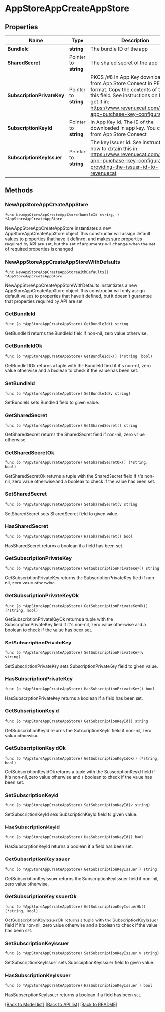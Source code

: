 # AppStoreAppCreateAppStore

## Properties

Name | Type | Description | Notes
------------ | ------------- | ------------- | -------------
**BundleId** | **string** | The bundle ID of the app | 
**SharedSecret** | Pointer to **string** | The shared secret of the app | [optional] 
**SubscriptionPrivateKey** | Pointer to **string** | PKCS /#8 In App Key downloaded from App Store Connect in PEM format. Copy the contents of the file in this field. See instructions on how to get it in:  https://www.revenuecat.com/docs/in-app-purchase-key-configuration  | [optional] 
**SubscriptionKeyId** | Pointer to **string** | In App Key id. The ID of the downloaded in app key. You can get it from App Store Connect | [optional] 
**SubscriptionKeyIssuer** | Pointer to **string** | The key Issuer id. See instructions on how to obtain this in: https://www.revenuecat.com/docs/in-app-purchase-key-configuration#3-providing-the-issuer-id-to-revenuecat  | [optional] 

## Methods

### NewAppStoreAppCreateAppStore

`func NewAppStoreAppCreateAppStore(bundleId string, ) *AppStoreAppCreateAppStore`

NewAppStoreAppCreateAppStore instantiates a new AppStoreAppCreateAppStore object
This constructor will assign default values to properties that have it defined,
and makes sure properties required by API are set, but the set of arguments
will change when the set of required properties is changed

### NewAppStoreAppCreateAppStoreWithDefaults

`func NewAppStoreAppCreateAppStoreWithDefaults() *AppStoreAppCreateAppStore`

NewAppStoreAppCreateAppStoreWithDefaults instantiates a new AppStoreAppCreateAppStore object
This constructor will only assign default values to properties that have it defined,
but it doesn't guarantee that properties required by API are set

### GetBundleId

`func (o *AppStoreAppCreateAppStore) GetBundleId() string`

GetBundleId returns the BundleId field if non-nil, zero value otherwise.

### GetBundleIdOk

`func (o *AppStoreAppCreateAppStore) GetBundleIdOk() (*string, bool)`

GetBundleIdOk returns a tuple with the BundleId field if it's non-nil, zero value otherwise
and a boolean to check if the value has been set.

### SetBundleId

`func (o *AppStoreAppCreateAppStore) SetBundleId(v string)`

SetBundleId sets BundleId field to given value.


### GetSharedSecret

`func (o *AppStoreAppCreateAppStore) GetSharedSecret() string`

GetSharedSecret returns the SharedSecret field if non-nil, zero value otherwise.

### GetSharedSecretOk

`func (o *AppStoreAppCreateAppStore) GetSharedSecretOk() (*string, bool)`

GetSharedSecretOk returns a tuple with the SharedSecret field if it's non-nil, zero value otherwise
and a boolean to check if the value has been set.

### SetSharedSecret

`func (o *AppStoreAppCreateAppStore) SetSharedSecret(v string)`

SetSharedSecret sets SharedSecret field to given value.

### HasSharedSecret

`func (o *AppStoreAppCreateAppStore) HasSharedSecret() bool`

HasSharedSecret returns a boolean if a field has been set.

### GetSubscriptionPrivateKey

`func (o *AppStoreAppCreateAppStore) GetSubscriptionPrivateKey() string`

GetSubscriptionPrivateKey returns the SubscriptionPrivateKey field if non-nil, zero value otherwise.

### GetSubscriptionPrivateKeyOk

`func (o *AppStoreAppCreateAppStore) GetSubscriptionPrivateKeyOk() (*string, bool)`

GetSubscriptionPrivateKeyOk returns a tuple with the SubscriptionPrivateKey field if it's non-nil, zero value otherwise
and a boolean to check if the value has been set.

### SetSubscriptionPrivateKey

`func (o *AppStoreAppCreateAppStore) SetSubscriptionPrivateKey(v string)`

SetSubscriptionPrivateKey sets SubscriptionPrivateKey field to given value.

### HasSubscriptionPrivateKey

`func (o *AppStoreAppCreateAppStore) HasSubscriptionPrivateKey() bool`

HasSubscriptionPrivateKey returns a boolean if a field has been set.

### GetSubscriptionKeyId

`func (o *AppStoreAppCreateAppStore) GetSubscriptionKeyId() string`

GetSubscriptionKeyId returns the SubscriptionKeyId field if non-nil, zero value otherwise.

### GetSubscriptionKeyIdOk

`func (o *AppStoreAppCreateAppStore) GetSubscriptionKeyIdOk() (*string, bool)`

GetSubscriptionKeyIdOk returns a tuple with the SubscriptionKeyId field if it's non-nil, zero value otherwise
and a boolean to check if the value has been set.

### SetSubscriptionKeyId

`func (o *AppStoreAppCreateAppStore) SetSubscriptionKeyId(v string)`

SetSubscriptionKeyId sets SubscriptionKeyId field to given value.

### HasSubscriptionKeyId

`func (o *AppStoreAppCreateAppStore) HasSubscriptionKeyId() bool`

HasSubscriptionKeyId returns a boolean if a field has been set.

### GetSubscriptionKeyIssuer

`func (o *AppStoreAppCreateAppStore) GetSubscriptionKeyIssuer() string`

GetSubscriptionKeyIssuer returns the SubscriptionKeyIssuer field if non-nil, zero value otherwise.

### GetSubscriptionKeyIssuerOk

`func (o *AppStoreAppCreateAppStore) GetSubscriptionKeyIssuerOk() (*string, bool)`

GetSubscriptionKeyIssuerOk returns a tuple with the SubscriptionKeyIssuer field if it's non-nil, zero value otherwise
and a boolean to check if the value has been set.

### SetSubscriptionKeyIssuer

`func (o *AppStoreAppCreateAppStore) SetSubscriptionKeyIssuer(v string)`

SetSubscriptionKeyIssuer sets SubscriptionKeyIssuer field to given value.

### HasSubscriptionKeyIssuer

`func (o *AppStoreAppCreateAppStore) HasSubscriptionKeyIssuer() bool`

HasSubscriptionKeyIssuer returns a boolean if a field has been set.


[[Back to Model list]](../README.md#documentation-for-models) [[Back to API list]](../README.md#documentation-for-api-endpoints) [[Back to README]](../README.md)


